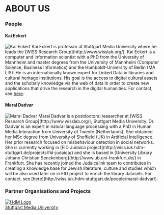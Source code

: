 # ABOUT US

### People

#### Kai Eckert
<img src="/img/kai-portrait-600px.jpg"  class="floatLeft" alt="Kai Eckert">
Kai Eckert is professor at Stuttgart Media University where he leads the [WISS Research Group](http://www.wisslab.org/). Kai Eckert is a computer and information scientist with a PhD from the University of Mannheim and master degrees from the University of Mannheim (Computer Science, Business Informatics) and the Humboldt-University of Berlin (MA LIS). He is an internationally known expert for Linked Data in libraries and cultural heritage institutions. His goal is the access to digital cultural assets and the scholarly knowledge via the web of data in order to create new applications that drive the research in the digital humanities. For contact, see <a href="http://wiss.iuk.hdm-stuttgart.de/people/kai-eckert/"> here</a>.


#### Maral Dadvar
<img src="/img/maral_dadvar.jpg"  class="floatLeft" alt="Maral Dadvar">
Maral Dadvar is a postdoctoral researcher at [WISS Research Group](http://www.wisslab.org/), Stuttgart Media University. Dr. Dadvar is an expert in natural language processing with a PhD in Human Media Interaction from University of Twente (Netherlands). She obtained her MSc degree from University of Sheffield (UK) in Artificial Intelligence. Her prior research focused on misbehaviour detection in social networks. She is currently working in [FID Judaica project](http://wiss.iuk.hdm-stuttgart.de/projects/fid-judaica/) and she is based in [University Library Johann Christian Senckenberg](http://www.ub.uni-frankfurt.de/) in Frankfurt. She has recently joined the Judaicalink team to contributes in creating a knowledge base for Jewish literature, culture and studies which will be also used later on in FID project to enrich the library datasets.  For contact, see [here](http://wiss.iuk.hdm-stuttgart.de/people/maral-dadvar/). 





### Partner Organisations and Projects

<div class="partnerTable">
	<div class="ptRow">
		<div>
			<a href="http://www.hdm-stuttgart.de/"><img src="/img/hdm-logo.gif" alt="HdM Logo"/></a><br/>
			<a href="http://www.hdm-stuttgart.de/">Stuttgart Media University</a>
		</div>
		<div>
		</div>
		<div>
        </div>
	</div>
	<div class="ptRow">
		<div>
	    </div>
		<div>
		</div>
		<div>
		</div>
	</div>
</div>

